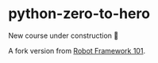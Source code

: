 # python-zero-to-hero
New course under construction 🚧 

A fork version from [Robot Framework 101](https://github.com/dev-oswld/robot-framework-101).
